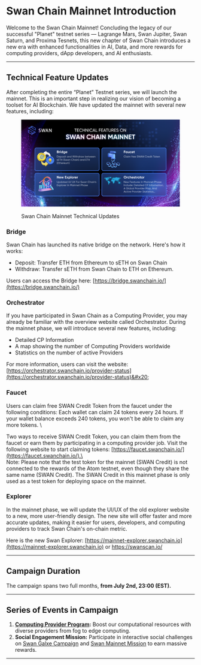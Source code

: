 # Swan Chain Mainnet Introduction

Welcome to the Swan Chain Mainnet! Concluding the legacy of our successful "Planet" testnet series — Lagrange Mars, Swan Jupiter, Swan Saturn, and Proxima Tesnets, this new chapter of Swan Chain introduces a new era with enhanced functionalities in AI, Data, and more rewards for computing providers, dApp developers, and AI enthusiasts.

***

## Technical Feature Updates

After completing the entire “Planet” Testnet series, we will launch the mainnet. This is an important step in realizing our vision of becoming a toolset for AI Blockchain. We have updated the mainnet with several new features, including:

<figure><img src="../.gitbook/assets/MicrosoftTeams-image (8).png" alt=""><figcaption><p>Swan Chain Mainnet Technical Updates </p></figcaption></figure>

### **Bridge**

Swan Chain has launched its native bridge on the network. Here's how it works:

* Deposit: Transfer ETH from Ethereum to sETH on Swan Chain
* Withdraw: Transfer sETH from Swan Chain to ETH on Ethereum.&#x20;

Users can access the Bridge here: [https://bridge.swanchain.io/](https://bridge.swanchain.io/)

### **Orchestrator**

If you have participated in Swan Chain as a Computing Provider, you may already be familiar with the overview website called Orchestrator. During the mainnet phase, we will introduce several new features, including:

* Detailed CP Information
* A map showing the number of Computing Providers worldwide
* Statistics on the number of active Providers

For more information, users can visit the website: [https://orchestrator.swanchain.io/provider-status](https://orchestrator.swanchain.io/provider-status)&#x20;

### **Faucet**

Users can claim free SWAN Credit Token from the faucet under the following conditions: Each wallet can claim 24 tokens every 24 hours. If your wallet balance exceeds 240 tokens, you won't be able to claim any more tokens. \


Two ways to receive SWAN Credit Token, you can claim them from the faucet or earn them by participating in a computing provider job. Visit the following website to start claiming tokens: [https://faucet.swanchain.io/](https://faucet.swanchain.io/).\
\
Note: Please note that the test token for the mainnet (SWAN Credit) is not connected to the rewards of the Atom testnet, even though they share the same name (SWAN Credit). The SWAN Credit in this mainnet phase is only used as a test token for deploying space on the mainnet.

### **Explorer**

In the mainnet phase, we will update the UI/UX of the old explorer website to a new, more user-friendly design. The new site will offer faster and more accurate updates, making it easier for users, developers, and computing providers to track Swan Chain's on-chain metric.&#x20;

Here is the new Swan Explorer: [https://mainnet-explorer.swanchain.io](https://mainnet-explorer.swanchain.io) or [https://swanscan.io/ ](https://swanscan.io/)

***

## Campaign Duration

The campaign spans two full months, **from July 2nd, 23:00 (EST).**&#x20;

***

## Series of Events in Campaign

1. [**Computing Provider Program**](computing-provider-campaign.md)**:** Boost our computational resources with diverse providers from fog to edge computing.&#x20;
2. **Social Engagement Mission:** Participate in interactive social challenges on [Swan Galxe Campaign](galxe-campaign.md) and [Swan Mainnet Mission](swan-mainnet-mission.md) to earn massive rewards.

***
